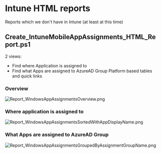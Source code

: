 # Intune HTML reports
Reports which we don't have in Intune (at least at this time)

## Create_IntuneMobileAppAssignments_HTML_Report.ps1
2 views:
* Find where Application is assigned to
* Find what Apps are assigned to AzureAD Group
Platform based tables and quick links

### Overview
![Report_WindowsAppAssignmentsOverview.png](https://github.com/petripaavola/Intune/blob/master/Reports/Report_WindowsAppAssignmentsOverview.png)

### Where application is assigned to
![Report_WindowsAppAssignmentsSortedWithAppDisplayName.png](https://github.com/petripaavola/Intune/blob/master/Reports/Report_WindowsAppAssignmentsSortedWithAppDisplayName.png)

### What Apps are assigned to AzureAD Group
![Report_WindowsAppAssignmentsGroupedByAssignmentGroupName.png](https://github.com/petripaavola/Intune/blob/master/Reports/Report_WindowsAppAssignmentsGroupedByAssignmentGroupName.png)
